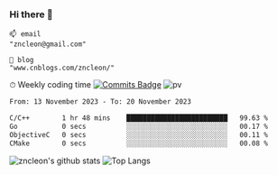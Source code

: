 ### Hi there 👋
```
📫 email
"zncleon@gmail.com"

🌱 blog
"www.cnblogs.com/zncleon/"
```

⏱ Weekly coding time
[![Commits Badge](https://badges.pufler.dev/commits/weekly/zncleon)](https://badges.pufler.dev)
![pv](https://pageview.vercel.app/?github_user=zncleon)

<!--START_SECTION:waka-->

```txt
From: 13 November 2023 - To: 20 November 2023

C/C++        1 hr 48 mins    █████████████████████████   99.63 %
Go           0 secs          ░░░░░░░░░░░░░░░░░░░░░░░░░   00.17 %
ObjectiveC   0 secs          ░░░░░░░░░░░░░░░░░░░░░░░░░   00.11 %
CMake        0 secs          ░░░░░░░░░░░░░░░░░░░░░░░░░   00.08 %
```

<!--END_SECTION:waka-->

![zncleon's github stats](https://github-readme-stats-psi-two-44.vercel.app/api?username=zncleon&show_icons=true&line_height=24&count_private=true&theme=vue)
![Top Langs](https://github-readme-stats-psi-two-44.vercel.app/api/top-langs/?username=zncleon&layout=compact&langs_count=8&theme=vue)
